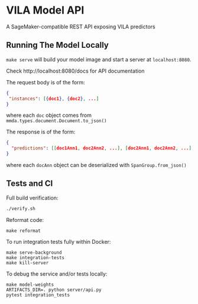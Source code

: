 # VILA Model API 

A SageMaker-compatible REST API exposing VILA predictors

## Running The Model Locally
 
`make serve` will build your model image and start a server at `localhost:8080`.
 
 Check http://localhost:8080/docs for API documentation
 
The request body is of the form:
 
 ```json
{
  "instances": [{doc1}, {doc2}, ...]
}
```
where each `doc` object comes from `mmda.types.document.Document.to_json()`

The response is of the form:

```json
{
  "predictions": [[doc1Ann1, doc2Ann2, ...], [doc2Ann1, doc2Ann2, ...], ...]
}
```
where each `docAnn` object can be deserialized with `SpanGroup.from_json()` 
 
 
## Tests and CI

Full build verification:

```bash
./verify.sh
```

Reformat code:
```shell script
make reformat
```

To run integration tests fully within Docker:
```shell script
make serve-background
make integration-tests
make kill-server
```

To debug the service and/or tests locally:
```shell script
make model-weights
ARTIFACTS_DIR=. python server/api.py
pytest integration_tests
```

